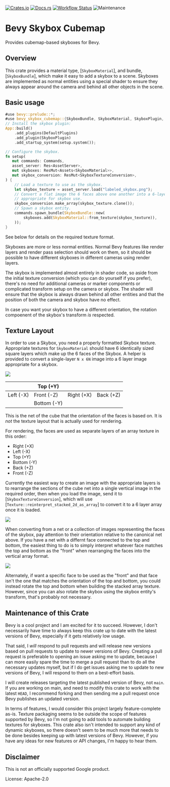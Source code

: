 [![Crates.io](https://img.shields.io/crates/v/bevy_skybox_cubemap.svg)](https://crates.io/crates/bevy_skybox_cubemap)
[![Docs.rs](https://img.shields.io/docsrs/bevy_skybox_cubemap)](https://docs.rs/bevy_skybox_cubemap)
[![Workflow Status](https://github.com/google/bevy_skybox_cubemap/workflows/Rust/badge.svg)](https://github.com/google/bevy_skybox_cubemap/actions?query=workflow%3A%22Rust%22)
![Maintenance](https://img.shields.io/badge/maintenance-passively--maintained-yellowgreen.svg)

# Bevy Skybox Cubemap

Provides cubemap-based skyboxes for Bevy.

## Overview

This crate provides a material type, [`SkyboxMaterial`], and bundle, [`SkyboxBundle`], which
make it easy to add a skybox to a scene. Skyboxes are implemented as normal entities using a
special shader to ensure they always appear around the camera and behind all other objects in
the scene.

## Basic usage

```rust
#use bevy::prelude::*;
#use bevy_skybox_cubemap::{SkyboxBundle, SkyboxMaterial, SkyboxPlugin, SkyboxTextureConversion};
// Install the skybox plugin:
App::build()
    .add_plugins(DefaultPlugins)
    .add_plugin(SkyboxPlugin)
    .add_startup_system(setup.system());

// Configure the skybox.
fn setup(
   mut commands: Commands,
   asset_server: Res<AssetServer>,
   mut skyboxes: ResMut<Assets<SkyboxMaterial>>,
   mut skybox_conversion: ResMut<SkyboxTextureConversion>,
) {
    // Load a texture to use as the skybox.
    let skybox_texture = asset_server.load("labeled_skybox.png");
    // Convert a flat image the 6 faces above one another into a 6-layer array texture that's
    // appropriate for skybox use.
    skybox_conversion.make_array(skybox_texture.clone());
    // Spawn a skybox entity.
    commands.spawn_bundle(SkyboxBundle::new(
        skyboxes.add(SkyboxMaterial::from_texture(skybox_texture)),
    ));
}
```

See below for details on the required texture format.

Skyboxes are more or less normal entities. Normal Bevy features like render layers and render
pass selection should work on them, so it should be possible to have different skyboxes in
different cameras using render layers.

The skybox is implemented almost entirely in shader code, so aside from the initial texture
conversion (which you can do yourself if you prefer), there's no need for additional cameras or
marker components or complicated transform setup on the camera or skybox. The shader will ensure
that the skybox is always drawn behind all other entities and that the position of both the
camera and skybox have no effect.

In case you want your skybox to have a different orientation, the rotation compoenent of the skybox's
transform *is* respected.

## Texture Layout

In order to use a Skybox, you need a properly formatted Skybox texture. Appropriate textures for
`SkyboxMaterial` should have 6 identically sized square layers which make up the 6 faces of the
Skybox. A helper is provided to convert a single-layer `N x 6N` image into a 6 layer image
appropriate for a skybox.

<img src="https://raw.githubusercontent.com/google/bevy_skybox_cubemap/main/docimgs/expected_net.png" />

|           | Top (+Y)    |            |           |
|-----------|-------------|------------|-----------|
| Left (-X) | Front (-Z)  | Right (+X) | Back (+Z) |
|           | Bottom (-Y) |            |           |

This is the net of the cube that the orientation of the faces is based on. It is *not* the
texture layout that is actually used for rendering.

For rendering, the faces are used as separate layers of an array texture in this order:

* Right (+X)
* Left (-X)
* Top (+Y)
* Bottom (-Y)
* Back (+Z)
* Front (-Z)

Currently the easiest way to create an image with the appropriate layers is to rearrange the
sections of the cube net into a single vertical image in the required order, then when you load
the image, send it to [`SkyboxTextureConversion`], which will use
[`Texture::reinterpret_stacked_2d_as_array`] to convert it to a 6 layer array once it is loaded.

<img src="https://raw.githubusercontent.com/google/bevy_skybox_cubemap/main/docimgs/array_format.png" />

When converting from a net or a collection of images representing the faces of the skybox, pay
attention to their orientation relative to the canonical net above. If you have a net with a
differnt face connected to the top and bottom, the easiest thing to do is to simply interpret
whatever face matches the top and bottom as the "front" when rearranging the faces into the
vertical array format.

<img src="https://raw.githubusercontent.com/google/bevy_skybox_cubemap/main/docimgs/shifted_net.png" />

Alternately, if want a specific face to be used as the "front" and that face isn't the one that
matches the orientation of the top and bottom, you could instead rotate the top and bottom when
building the stacked array texture. However, since you can also rotate the skybox using the
skybox entity's transform, that's probably not necessary.

## Maintenance of this Crate

Bevy is a cool project and I am excited for it to succeed. However, I don't necessarily have
time to always keep this crate up to date with the latest versions of Bevy, especially if it
gets relatively low usage.

That said, I *will* respond to pull requests and will release new versions based on pull
requests to update to newer versions of Bevy. Creating a pull request is preferable to opening
an issue asking me to update, because I can more easily spare the time to merge a pull request
than to do all the necessary updates myself, but if I do get issues asking me to update to new
versions of Bevy, I will respond to them on a best-effort basis.

I will create releases targeting the latest published version of Bevy, not `main`. If you are
working on main, and need to modify this crate to work with the latest `HEAD`, I recommend
forking and then sending me a pull request once Bevy publishes an updated version.

In terms of features, I would consider this project largely feature-complete as-is. Texture
packaging seems to be outside the scope of features supported by Bevy, so I'm not going to add
tools to automate building textures for skyboxes. This crate also isn't intended to support any
kind of dynamic skyboxes, so there doesn't seem to be much more that needs to be done besides
keeping up with latest versions of Bevy. However, if you have any ideas for new features or API
changes, I'm happy to hear them.

## Disclaimer

This is not an officially supported Google product.

License: Apache-2.0
